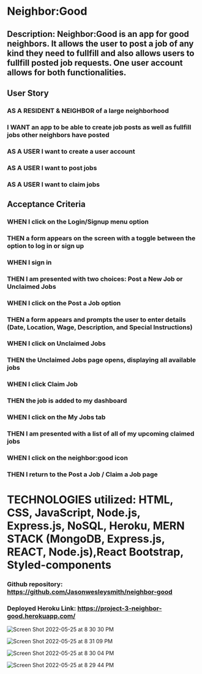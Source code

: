 # Neighbor:Good

## Description:  Neighbor:Good is an app for good neighbors.  It allows the user to post a job of any kind they need to fullfill and also allows users to fullfill posted job requests.  One user account allows for both functionalities.

## User Story

### AS A RESIDENT & NEIGHBOR of a large neighborhood
### I WANT an app to be able to create job posts as well as fullfill jobs other neighbors have posted
### AS A USER I want to create a user account 
### AS A USER I want to post jobs
### AS A USER I want to claim jobs

## Acceptance Criteria

### WHEN I click on the Login/Signup menu option
### THEN a form appears on the screen with a toggle between the option to log in or sign up
### WHEN I sign in
### THEN I am presented with two choices: Post a New Job or Unclaimed Jobs
### WHEN I click on the Post a Job option
### THEN a form appears and prompts the user to enter details (Date, Location, Wage, Description, and Special Instructions)
### WHEN I click on Unclaimed Jobs
### THEN the Unclaimed Jobs page opens, displaying all available jobs
### WHEN I click Claim Job
### THEN the job is added to my dashboard
### WHEN I click on the My Jobs tab
### THEN I am presented with a list of all of my upcoming claimed jobs
### WHEN I click on the neighbor:good icon
### THEN I return to the Post a Job / Claim a Job page

# TECHNOLOGIES utilized: HTML, CSS, JavaScript, Node.js, Express.js, NoSQL, Heroku, MERN STACK (MongoDB, Express.js, REACT, Node.js),React Bootstrap, Styled-components

### Github repository: https://github.com/Jasonwesleysmith/neighbor-good

### Deployed Heroku Link: https://project-3-neighbor-good.herokuapp.com/



![Screen Shot 2022-05-25 at 8 30 30 PM](https://user-images.githubusercontent.com/95160092/170397042-e78030c0-ed51-43de-be6b-e74e6855732e.png)

![Screen Shot 2022-05-25 at 8 31 09 PM](https://user-images.githubusercontent.com/95160092/170397063-8c7b0b13-45c3-4834-81a0-67e1911d2cd6.png)

![Screen Shot 2022-05-25 at 8 30 04 PM](https://user-images.githubusercontent.com/95160092/170397092-b34f3517-dd4c-46ed-8002-59ca56a12ce5.png)

![Screen Shot 2022-05-25 at 8 29 44 PM](https://user-images.githubusercontent.com/95160092/170397163-8d90fc85-b56f-49cd-9d64-38d2f2632007.png)
